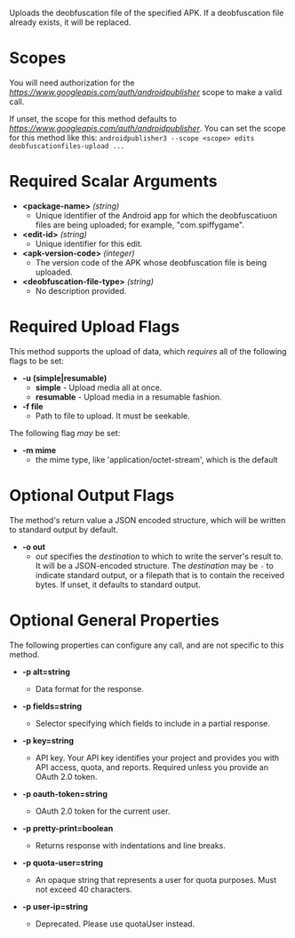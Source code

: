 Uploads the deobfuscation file of the specified APK. If a deobfuscation file already exists, it will be replaced.
# Scopes

You will need authorization for the *https://www.googleapis.com/auth/androidpublisher* scope to make a valid call.

If unset, the scope for this method defaults to *https://www.googleapis.com/auth/androidpublisher*.
You can set the scope for this method like this: `androidpublisher3 --scope <scope> edits deobfuscationfiles-upload ...`
# Required Scalar Arguments
* **&lt;package-name&gt;** *(string)*
    - Unique identifier of the Android app for which the deobfuscatiuon files are being uploaded; for example, &#34;com.spiffygame&#34;.
* **&lt;edit-id&gt;** *(string)*
    - Unique identifier for this edit.
* **&lt;apk-version-code&gt;** *(integer)*
    - The version code of the APK whose deobfuscation file is being uploaded.
* **&lt;deobfuscation-file-type&gt;** *(string)*
    - No description provided.
# Required Upload Flags

This method supports the upload of data, which *requires* all of the following flags to be set:

* **-u (simple|resumable)**
    - **simple** - Upload media all at once.
    - **resumable** - Upload media in a resumable fashion.
* **-f file**
    - Path to file to upload. It must be seekable.

The following flag *may* be set: 

* **-m mime**
    - the mime type, like 'application/octet-stream', which is the default


# Optional Output Flags

The method's return value a JSON encoded structure, which will be written to standard output by default.

* **-o out**
    - *out* specifies the *destination* to which to write the server's result to.
      It will be a JSON-encoded structure.
      The *destination* may be `-` to indicate standard output, or a filepath that is to contain the received bytes.
      If unset, it defaults to standard output.
# Optional General Properties

The following properties can configure any call, and are not specific to this method.

* **-p alt=string**
    - Data format for the response.

* **-p fields=string**
    - Selector specifying which fields to include in a partial response.

* **-p key=string**
    - API key. Your API key identifies your project and provides you with API access, quota, and reports. Required unless you provide an OAuth 2.0 token.

* **-p oauth-token=string**
    - OAuth 2.0 token for the current user.

* **-p pretty-print=boolean**
    - Returns response with indentations and line breaks.

* **-p quota-user=string**
    - An opaque string that represents a user for quota purposes. Must not exceed 40 characters.

* **-p user-ip=string**
    - Deprecated. Please use quotaUser instead.
